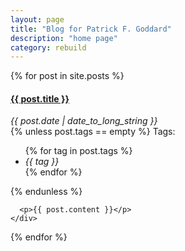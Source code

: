 ```yaml
---
layout: page
title: "Blog for Patrick F. Goddard"
description: "home page"
category: rebuild
---
```

<!-- <div class="jumbotron">
  <div class="container">
    <h1>Patrick F. Goddard</h1>
    <p>Web development, Drupal, skateboarding.</p>
    <p><a class="btn btn-primary btn-lg">Learn more &raquo;</a></p>
  </div>
</div>
-->
<div class="blog-list">
  {% for post in site.posts %}
    <div class="blog-post">
      <h4><a href="{{ post.url }}">{{ post.title }}</a></h4>
      <div class="blog-date"><em>{{ post.date | date_to_long_string }}</em></div>
      {% unless post.tags == empty %}
        Tags:
        <ul class="tag_box list-inline">
          {% for tag in post.tags %}
            <li><i class="icon-tags">{{ tag }}</i></li>
          {% endfor %}
        </ul>
      {% endunless %}

      <p>{{ post.content }}</p>
    </div>
  {% endfor %}
</div>